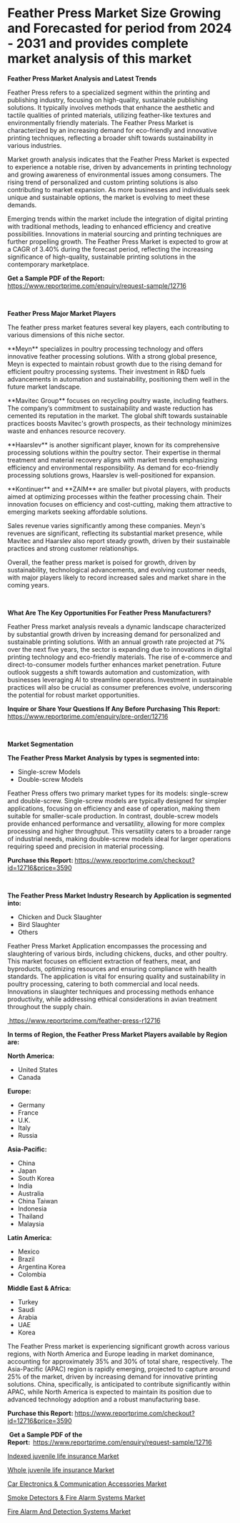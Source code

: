 <p><h1>Feather Press Market Size Growing and Forecasted for period from 2024 - 2031 and provides complete market analysis of this market</h1></p><p><strong>Feather Press Market Analysis and Latest Trends</strong></p>
<p><p>Feather Press refers to a specialized segment within the printing and publishing industry, focusing on high-quality, sustainable publishing solutions. It typically involves methods that enhance the aesthetic and tactile qualities of printed materials, utilizing feather-like textures and environmentally friendly materials. The Feather Press Market is characterized by an increasing demand for eco-friendly and innovative printing techniques, reflecting a broader shift towards sustainability in various industries.</p><p>Market growth analysis indicates that the Feather Press Market is expected to experience a notable rise, driven by advancements in printing technology and growing awareness of environmental issues among consumers. The rising trend of personalized and custom printing solutions is also contributing to market expansion. As more businesses and individuals seek unique and sustainable options, the market is evolving to meet these demands.</p><p>Emerging trends within the market include the integration of digital printing with traditional methods, leading to enhanced efficiency and creative possibilities. Innovations in material sourcing and printing techniques are further propelling growth. The Feather Press Market is expected to grow at a CAGR of 3.40% during the forecast period, reflecting the increasing significance of high-quality, sustainable printing solutions in the contemporary marketplace.</p></p>
<p><strong>Get a Sample PDF of the Report:&nbsp;</strong> <a href="https://www.reportprime.com/enquiry/request-sample/12716?utm_campaign=96&utm_medium=2&utm_source=Github&utm_content=ia&utm_term=27112024&utm_id=feather-press">https://www.reportprime.com/enquiry/request-sample/12716</a></p>
<p>&nbsp;</p>
<p><strong>Feather Press Major Market Players</strong></p>
<p><p>The feather press market features several key players, each contributing to various dimensions of this niche sector. </p><p>**Meyn** specializes in poultry processing technology and offers innovative feather processing solutions. With a strong global presence, Meyn is expected to maintain robust growth due to the rising demand for efficient poultry processing systems. Their investment in R&D fuels advancements in automation and sustainability, positioning them well in the future market landscape.</p><p>**Mavitec Group** focuses on recycling poultry waste, including feathers. The company’s commitment to sustainability and waste reduction has cemented its reputation in the market. The global shift towards sustainable practices boosts Mavitec's growth prospects, as their technology minimizes waste and enhances resource recovery.</p><p>**Haarslev** is another significant player, known for its comprehensive processing solutions within the poultry sector. Their expertise in thermal treatment and material recovery aligns with market trends emphasizing efficiency and environmental responsibility. As demand for eco-friendly processing solutions grows, Haarslev is well-positioned for expansion.</p><p>**Kontinuer** and **ZAIM** are smaller but pivotal players, with products aimed at optimizing processes within the feather processing chain. Their innovation focuses on efficiency and cost-cutting, making them attractive to emerging markets seeking affordable solutions.</p><p>Sales revenue varies significantly among these companies. Meyn's revenues are significant, reflecting its substantial market presence, while Mavitec and Haarslev also report steady growth, driven by their sustainable practices and strong customer relationships. </p><p>Overall, the feather press market is poised for growth, driven by sustainability, technological advancements, and evolving customer needs, with major players likely to record increased sales and market share in the coming years.</p></p>
<p>&nbsp;</p>
<p><strong>What Are The Key Opportunities For Feather Press Manufacturers?</strong></p>
<p><p>Feather Press market analysis reveals a dynamic landscape characterized by substantial growth driven by increasing demand for personalized and sustainable printing solutions. With an annual growth rate projected at 7% over the next five years, the sector is expanding due to innovations in digital printing technology and eco-friendly materials. The rise of e-commerce and direct-to-consumer models further enhances market penetration. Future outlook suggests a shift towards automation and customization, with businesses leveraging AI to streamline operations. Investment in sustainable practices will also be crucial as consumer preferences evolve, underscoring the potential for robust market opportunities.</p></p>
<p><strong>Inquire or Share Your Questions If Any Before Purchasing This Report:</strong> <a href="https://www.reportprime.com/enquiry/pre-order/12716?utm_campaign=96&utm_medium=2&utm_source=Github&utm_content=ia&utm_term=27112024&utm_id=feather-press">https://www.reportprime.com/enquiry/pre-order/12716</a></p>
<p>&nbsp;</p>
<p><strong>Market Segmentation</strong></p>
<p><strong>The Feather Press Market Analysis by types is segmented into:</strong></p>
<p><ul><li>Single-screw Models</li><li>Double-screw Models</li></ul></p>
<p><p>Feather Press offers two primary market types for its models: single-screw and double-screw. Single-screw models are typically designed for simpler applications, focusing on efficiency and ease of operation, making them suitable for smaller-scale production. In contrast, double-screw models provide enhanced performance and versatility, allowing for more complex processing and higher throughput. This versatility caters to a broader range of industrial needs, making double-screw models ideal for larger operations requiring speed and precision in material processing.</p></p>
<p><strong>Purchase this Report:&nbsp;</strong><a href="https://www.reportprime.com/checkout?id=12716&price=3590&utm_campaign=96&utm_medium=2&utm_source=Github&utm_content=ia&utm_term=27112024&utm_id=feather-press">https://www.reportprime.com/checkout?id=12716&price=3590</a></p>
<p>&nbsp;</p>
<p><strong>The Feather Press Market Industry Research by Application is segmented into:</strong></p>
<p><ul><li>Chicken and Duck Slaughter</li><li>Bird Slaughter</li><li>Others</li></ul></p>
<p><p>Feather Press Market Application encompasses the processing and slaughtering of various birds, including chickens, ducks, and other poultry. This market focuses on efficient extraction of feathers, meat, and byproducts, optimizing resources and ensuring compliance with health standards. The application is vital for ensuring quality and sustainability in poultry processing, catering to both commercial and local needs. Innovations in slaughter techniques and processing methods enhance productivity, while addressing ethical considerations in avian treatment throughout the supply chain.</p></p>
<p><a href="https://www.reportprime.com/feather-press-r12716?utm_campaign=96&utm_medium=2&utm_source=Github&utm_content=ia&utm_term=27112024&utm_id=feather-press">&nbsp;https://www.reportprime.com/feather-press-r12716</a></p>
<p><strong>In terms of Region, the Feather Press Market Players available by Region are:</strong></p>
<p>
    <p> <strong> North America: </strong>
        <ul>
            <li>United States</li>
            <li>Canada</li>
        </ul>
        </p> 
    <p> <strong> Europe: </strong>
        <ul>
            <li>Germany</li>
            <li>France</li>
            <li>U.K.</li>
            <li>Italy</li>
            <li>Russia</li>
        </ul>
        </p> 
    <p> <strong> Asia-Pacific: </strong>
        <ul>
            <li>China</li>
            <li>Japan</li>
            <li>South Korea</li>
            <li>India</li>
            <li>Australia</li>
            <li>China Taiwan</li>
            <li>Indonesia</li>
            <li>Thailand</li>
            <li>Malaysia</li>
        </ul>
        </p> 
    <p> <strong> Latin America: </strong>
        <ul>
            <li>Mexico</li>
            <li>Brazil</li>
            <li>Argentina Korea</li>
            <li>Colombia</li>
        </ul>
        </p> 
    <p> <strong> Middle East & Africa: </strong>
        <ul>
            <li>Turkey</li>
            <li>Saudi</li>
            <li>Arabia</li>
            <li>UAE</li>
            <li>Korea</li>
        </ul>
    </p>
    </p>
<p><p>The Feather Press market is experiencing significant growth across various regions, with North America and Europe leading in market dominance, accounting for approximately 35% and 30% of total share, respectively. The Asia-Pacific (APAC) region is rapidly emerging, projected to capture around 25% of the market, driven by increasing demand for innovative printing solutions. China, specifically, is anticipated to contribute significantly within APAC, while North America is expected to maintain its position due to advanced technology adoption and a robust manufacturing base.</p></p>
<p><strong>Purchase this Report: </strong><a href="https://www.reportprime.com/checkout?id=12716&price=3590&utm_campaign=96&utm_medium=2&utm_source=Github&utm_content=ia&utm_term=27112024&utm_id=feather-press">https://www.reportprime.com/checkout?id=12716&price=3590</a></p>
<p>&nbsp;<strong>Get a Sample PDF of the Report:&nbsp;&nbsp;</strong><a href="https://www.reportprime.com/enquiry/request-sample/12716?utm_campaign=96&utm_medium=2&utm_source=Github&utm_content=ia&utm_term=27112024&utm_id=feather-press">https://www.reportprime.com/enquiry/request-sample/12716</a></p>
<p><strong></strong></p>
<p><p><a href="https://issuu.com/reportprime-2/docs/indexed-juvenile-life-insurance-mar_af75e1bd9a2709?utm_campaign=96&utm_medium=2&utm_source=Github&utm_content=ia&utm_term=27112024&utm_id=feather-press">Indexed juvenile life insurance Market</a></p><p><a href="https://issuu.com/reportprime-2/docs/whole-juvenile-life-insurance-marke_bbbef4b5921255?utm_campaign=96&utm_medium=2&utm_source=Github&utm_content=ia&utm_term=27112024&utm_id=feather-press">Whole juvenile life insurance Market</a></p><p><a href="https://www.linkedin.com/pulse/assessing-impact-recent-trends-car-electronics-communication-accessories-1qndc?utm_campaign=96&utm_medium=2&utm_source=Github&utm_content=ia&utm_term=27112024&utm_id=feather-press">Car Electronics & Communication Accessories Market</a></p><p><a href="https://github.com/jontyhinseyxe/Market-Research-Report-List-1/blob/main/smoke-detectors-fire-alarm-systems-market.md?utm_campaign=96&utm_medium=2&utm_source=Github&utm_content=ia&utm_term=27112024&utm_id=feather-press">Smoke Detectors & Fire Alarm Systems Market</a></p><p><a href="https://github.com/AngelaWalsh696/Market-Research-Report-List-1/blob/main/fire-alarm-and-detection-systems-market.md?utm_campaign=96&utm_medium=2&utm_source=Github&utm_content=ia&utm_term=27112024&utm_id=feather-press">Fire Alarm And Detection Systems Market</a></p></p>